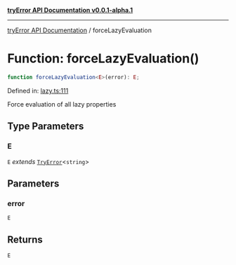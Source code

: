 [**tryError API Documentation v0.0.1-alpha.1**](../index.md)

***

[tryError API Documentation](../index.md) / forceLazyEvaluation

# Function: forceLazyEvaluation()

```ts
function forceLazyEvaluation<E>(error): E;
```

Defined in: [lazy.ts:111](https://github.com/oconnorjohnson/tryError/blob/e3ae0308069a4fba073f4543d527ad76373db795/src/lazy.ts#L111)

Force evaluation of all lazy properties

## Type Parameters

### E

`E` *extends* [`TryError`](../interfaces/TryError.md)\<`string`\>

## Parameters

### error

`E`

## Returns

`E`
